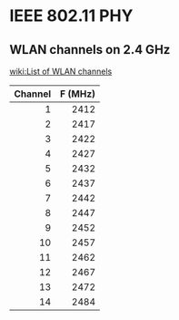 # IEEE 802.11 PHY


## WLAN channels on 2.4 GHz

[wiki:List of WLAN channels](https://en.wikipedia.org/wiki/List_of_WLAN_channels)

| Channel | F (MHz)|
| -------:| ------:|
|       1 |   2412 |
|       2 |   2417 |
|       3 |   2422 |
|       4 |   2427 |
|       5 |   2432 |
|       6 |   2437 |
|       7 |   2442 |
|       8 |   2447 |
|       9 |   2452 |
|      10 |   2457 |
|      11 |   2462 |
|      12 |   2467 |
|      13 |   2472 |
|      14 |   2484 |
